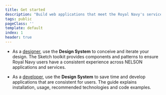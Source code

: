 ```yaml
---
title: Get started
description: "Build web applications that meet the Royal Navy's service standards."
tags: public
pageClass: ''
template: default
index: 1
header: true
---
```


* As a [designer](/get-started/design), use the **Design System** to conceive and iterate your design. The Sketch toolkit provides components and patterns to ensure Royal Navy users have a consistent experience across NELSON applications and services.

* As a [developer](/get-started/development), use the **Design System** to save time and develop applications that are consistent for users. The guide explains installation, usage, recommended technologies and code examples.
